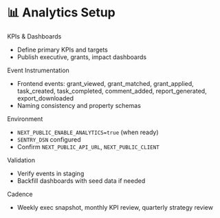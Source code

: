 # 📊 Analytics Setup

KPIs & Dashboards
- Define primary KPIs and targets
- Publish executive, grants, impact dashboards

Event Instrumentation
- Frontend events: grant_viewed, grant_matched, grant_applied, task_created, task_completed, comment_added, report_generated, export_downloaded
- Naming consistency and property schemas

Environment
- `NEXT_PUBLIC_ENABLE_ANALYTICS=true` (when ready)
- `SENTRY_DSN` configured
- Confirm `NEXT_PUBLIC_API_URL`, `NEXT_PUBLIC_CLIENT`

Validation
- Verify events in staging
- Backfill dashboards with seed data if needed

Cadence
- Weekly exec snapshot, monthly KPI review, quarterly strategy review 